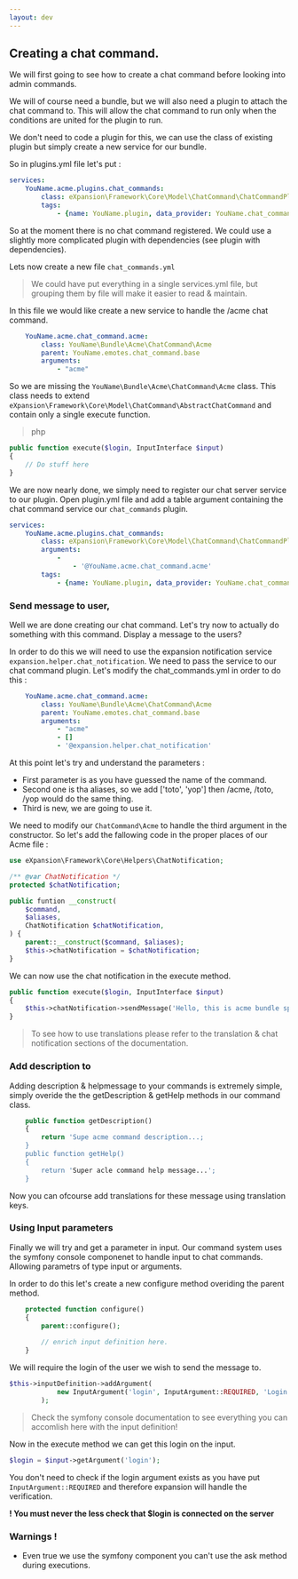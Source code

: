 ```yaml
---
layout: dev
---
```


## Creating a chat command. 

We will first going to see how to create a chat command before looking into admin commands. 

We will of course need a bundle, but we will also need a plugin to attach the chat command to. This will allow the chat command to run only when the conditions are united for the plugin to run. 

We don't need to code a plugin for this, we can use the class of existing plugin but simply create a new service for our bundle. 

So in plugins.yml file let's put : 

```yaml
services:
    YouName.acme.plugins.chat_commands:
        class: eXpansion\Framework\Core\Model\ChatCommand\ChatCommandPlugin
        tags:
            - {name: YouName.plugin, data_provider: YouName.chat_command_data}
```

So at the moment there is no chat command registered. We could use a slightly more complicated plugin with dependencies (see plugin with dependencies).

Lets now create a new file `chat_commands.yml` 

> We could have put everything in a single services.yml file, but grouping them by file will make it easier to read & maintain. 

In this file we would like create a new service to handle the /acme chat command. 

```yaml
    YouName.acme.chat_command.acme:
        class: YouName\Bundle\Acme\ChatCommand\Acme
        parent: YouName.emotes.chat_command.base
        arguments:
            - "acme"
```

So we are missing the `YouName\Bundle\Acme\ChatCommand\Acme` class. This class needs to extend `eXpansion\Framework\Core\Model\ChatCommand\AbstractChatCommand` and contain only a single execute function. 

> php 
```php
public function execute($login, InputInterface $input) 
{
    // Do stuff here
}
```

We are now nearly done, we simply need to register our chat server service to our plugin. 
Open plugin.yml file and add a table argument containing the chat command service our `chat_commands` plugin.

```yaml
services:
    YouName.acme.plugins.chat_commands:
        class: eXpansion\Framework\Core\Model\ChatCommand\ChatCommandPlugin
        arguments:
            - 
                - '@YouName.acme.chat_command.acme'
        tags:
            - {name: YouName.plugin, data_provider: YouName.chat_command_data}
```

### Send message to user,

Well we are done creating our chat command. Let's try now to actually do something with this command. Display a message to the users? 

In order to do this we will need to use the expansion notification service `expansion.helper.chat_notification`. We need to pass the service to our chat command plugin. Let's modify the chat_commands.yml in order to do this : 

```yaml
    YouName.acme.chat_command.acme:
        class: YouName\Bundle\Acme\ChatCommand\Acme
        parent: YouName.emotes.chat_command.base
        arguments:
            - "acme"
            - []
            - '@expansion.helper.chat_notification'
```

At this point let's try and understand the parameters :
* First parameter is as you have guessed the name of the command. 
* Second one is tha aliases, so we add ['toto', 'yop'] then /acme, /toto, /yop would do the same thing. 
* Third is new, we are going to use it. 

We need to modify our `ChatCommand\Acme` to handle the third argument in the constructor. So let's add the fallowing code in the proper places of our Acme file : 

```php
use eXpansion\Framework\Core\Helpers\ChatNotification;

/** @var ChatNotification */
protected $chatNotification;

public funtion __construct(
    $command,
    $aliases,
    ChatNotification $chatNotification,
) {
    parent::__construct($command, $aliases);
    $this->chatNotification = $chatNotification;
}
```

We can now use the chat notification in the execute method. 


```php
public function execute($login, InputInterface $input) 
{
    $this->chatNotification->sendMessage('Hello, this is acme bundle speaking', null);
}
```

> To see how to use translations please refer to the translation & chat notification sections of the documentation. 

### Add description to 

Adding description & helpmessage to your commands is extremely simple, simply overide the the getDescription & getHelp methods in our command class.

```php
    public function getDescription()
    {
        return 'Supe acme command description...;
    }
    public function getHelp()
    {
        return 'Super acle command help message...';
    }
```

Now you can ofcourse add translations for these message using translation keys.


### Using Input parameters

Finally we will try and get a parameter in input. Our command system uses the symfony console componenet to handle input to chat commands. Allowing parametrs of type input or arguments. 

In order to do this let's create a new configure method overiding the parent method.

```php
    protected function configure()
    {
        parent::configure();
        
        // enrich input definition here.
    }

```

We will require the login of the user we wish to send the message to. 

```php
$this->inputDefinition->addArgument(
            new InputArgument('login', InputArgument::REQUIRED, 'Login of the user to send the message to.')
        );
```

> Check the symfony console documentation to see everything you can accomlish here with the input definition!

Now in the execute method we can get this login on the input. 

```php
$login = $input->getArgument('login');
```

You don't need to check if the login argument exists as you have put `InputArgument::REQUIRED` and therefore expansion will handle the verification. 

**! You must never the less check that $login is connected on the server**

### Warnings !

* Even true we use the symfony component you can't use the ask method during executions. 
